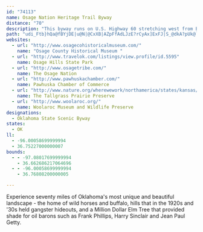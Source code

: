 ```yaml
---
id: "74113"
name: Osage Nation Heritage Trail Byway
distance: "70"
description: "This byway runs on U.S. Highway 60 stretching west from Bartlesville, through Pawhuska, to Ponca City."
path: "udi_Ftb}hQa@fBYjDE|u@N|@CxXB|AZpFfAdLJzE?rCyAx]ExFJ|S_@dkA?pUk@`vA?vXM`h@Erb@Rlm@M`zAHlFXxCr@fDnDpI|@pC~AfIlBnSbC|Oj@pBlG|M`ErHpKhTbBlE`JxWx@xCxC`TlDhXNbBCfFWjCc@xBe@pAqAlCuBlCkUpNsCjCaA~AcClGcDpJiSro@aExL_BhDgz@nyAmEhIiBjFgFhUeOlm@i@`FKfDNrCd@xCx@zCr@fBbI~PzE|KxYfo@`BlEZ~AR`ChBnTPfDfBlQ|Bp[@fDQnRD`CRfBt@vDdCnIl@tCXdCNfC?jCIrCe@tG_@rD_@dH?zCZj[NxFEjB_AvO{DhXsGt`@_@~CIvBBzBhCdb@NjAz@pOv@dDr@fBlFnKn@~@lExEbD~Dx@nAj@tArAtEfDtNzZztAhBtGn@dBrBdCjAz@rQfJhAx@fCrCnAzBr@lBd@vB^fDxAdd@h@lE|AfEH~AjDx@|cDf}@|c@|OfMrEzExCpOlQzFvGpBzAfYrKp`@xOpVlLv_@nQdCx@zMtGfGtAlU?|YBzc@FcDfx@gDln@u@zGsBrIiAfGSxBOrDJ`l@GlkEDlm@i@no@c@beBKbJc@rJyAnMs@zDuAdG}AlFcBxEiBlEsi@~bA_Rx]sClIsA~FmAzHi@xFKbFItOc@`zDLp{@@hzAR`zACzi@HnWAp{BFjlAGb}EYvYs@`Te@bJ}Cre@aD~d@qAzNYhGiAfNm@bK}AnRuExs@gAbLyCrd@qDpf@qA~Wi@pYM|RA|h@IxBEjHPrp@LrDHz@JlSElIJjTKhXg@tVyAlb@uAfh@gCzRsBnL{SdbAy@hF}ArNk@`Ha@pRGdgADtWMlbA?b~AGjTDlSIv}@BvtH@nLRtPz@tN`B~P~@~Hn@dEvDbQlCfKxEtNnD|MbBdIvBhM|AbMp@`I^lGp@bPDjFHp]C~dANrg@TbIf@~Hp@|HvBjMlBvIfk@luBdDvNr@bE|AdM~@`ORxIItr@PlhBNxk@ArVExFI~Bo@zGiArIo@xC_IhVeAfEcBnI_AlIc@zJEhK@rfALxw@J|uBObz@VfKFxU[hs@Cp@KVOzGSjw@"
websites:
  - url: "http://www.osagecohistoricalmuseum.com/"
    name: "Osage County Historical Museum "
  - url: "http://www.travelok.com/listings/view.profile/id.5595"
    name: Osage Hills State Park
  - url: "http://www.osagetribe.com/"
    name: The Osage Nation
  - url: "http://www.pawhuskachamber.com/"
    name: Pawhuska Chamber of Commerce
  - url: "http://www.nature.org/wherewework/northamerica/states/kansas/preserves/art15403.html"
    name: The Tallgrass Prairie Preserve
  - url: "http://www.woolaroc.org/"
    name: Woolaroc Museum and Wildlife Preserve
designations:
  - Oklahoma State Scenic Byway
states:
  - OK
ll:
  - -96.00058699999994
  - 36.75227000000007
bounds:
  - - -97.08017699999994
    - 36.662686217064696
  - - -96.00058699999994
    - 36.76808200000005

---
```


Experience seventy miles of Oklahoma's most unique and beautiful landscape - the home of wild horses and buffalo, hills that in the 1920s and '30s held gangster hideouts, and a Million Dollar Elm Tree that provided shade for oil barons such as Frank Phillips, Harry Sinclair and Jean Paul Getty.
